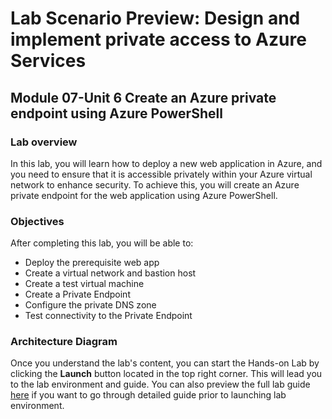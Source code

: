 # Lab Scenario Preview: Design and implement private access to Azure Services

## Module 07-Unit 6 Create an Azure private endpoint using Azure PowerShell

### Lab overview

In this lab, you will learn how to deploy a new web application in Azure, and you need to ensure that it is accessible privately within your Azure virtual network to enhance security. To achieve this, you will create an Azure private endpoint for the web application using Azure PowerShell.

### Objectives
  
After completing this lab, you will be able to:

-  Deploy the prerequisite web app
-  Create a virtual network and bastion host
-  Create a test virtual machine
-  Create a Private Endpoint
-  Configure the private DNS zone
-  Test connectivity to the Private Endpoint

### Architecture Diagram

Once you understand the lab's content, you can start the Hands-on Lab by clicking the **Launch** button located in the top right corner. This will lead you to the lab environment and guide. You can also preview the full lab guide [here](https://experience.cloudlabs.ai/#/labguidepreview/4362c83e-9e23-448f-a344-535b341b0a90) if you want to go through detailed guide prior to launching lab environment.
















